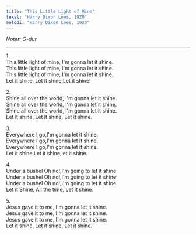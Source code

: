```yaml
---
title: "This Little Light of Mine"
tekst: "Harry Dixon Loes, 1920"
melodi: "Harry Dixon Loes, 1920"
---
```

*Noter: G-dur* <br>

***

1\.\
This little light of mine, I'm gonna let it shine.<br>
This little light of mine, I'm gonna let it shine.<br>
This little light of mine, I'm gonna let it shine.<br>
Let it shine, Let it shine,Let it shine!<br>

2\.\
Shine all over the world, I'm gonna let it shine.<br>
Shine all over the world, I'm gonna let it shine.<br>
Shine all over the world, I'm gonna let it shine.<br>
Let it shine, Let it shine, Let it shine.<br>

3\.\
Everywhere I go,I'm gonna let it shine.<br>
Everywhere I go,I'm gonna let it shine.<br>
Everywhere I go,I'm gonna let it shine.<br>
Let it shine,Let it shine,let it shine.<br>

4\.\
Under a bushel Oh no!,I'm going to let it shine<br>
Under a bushel Oh no!,I'm going to let it shine<br>
Under a bushel Oh no!,I'm going to let it shine<br>
Let it Shine, All the time, Let it shine.<br>

5\.\
Jesus gave it to me, I'm gonna let it shine.<br>
Jesus gave it to me, I'm gonna let it shine.<br>
Jesus gave it to me, I'm gonna let it shine.<br>
Let it shine, Let it shine, Let it shine.<br>
